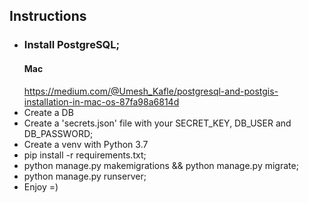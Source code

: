 ## Instructions

- ### Install PostgreSQL;
    #### Mac
    https://medium.com/@Umesh_Kafle/postgresql-and-postgis-installation-in-mac-os-87fa98a6814d
- Create a DB
- Create a 'secrets.json' file with your SECRET_KEY, DB_USER and DB_PASSWORD;
- Create a venv with Python 3.7
- pip install -r requirements.txt;
- python manage.py makemigrations && python manage.py migrate;
- python manage.py runserver;
- Enjoy =)
